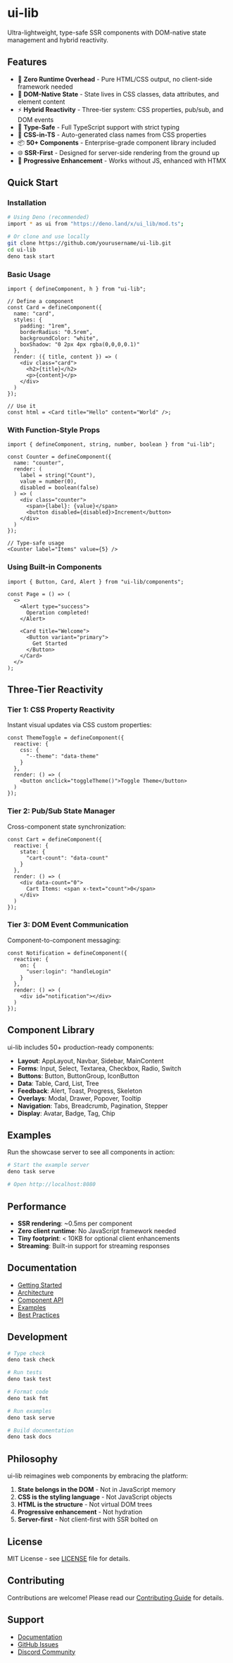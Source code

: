 # ui-lib

Ultra-lightweight, type-safe SSR components with DOM-native state management and hybrid reactivity.

## Features

- 🚀 **Zero Runtime Overhead** - Pure HTML/CSS output, no client-side framework needed
- 🎯 **DOM-Native State** - State lives in CSS classes, data attributes, and element content
- ⚡ **Hybrid Reactivity** - Three-tier system: CSS properties, pub/sub, and DOM events
- 🔧 **Type-Safe** - Full TypeScript support with strict typing
- 🎨 **CSS-in-TS** - Auto-generated class names from CSS properties
- 📦 **50+ Components** - Enterprise-grade component library included
- 🌐 **SSR-First** - Designed for server-side rendering from the ground up
- 🔄 **Progressive Enhancement** - Works without JS, enhanced with HTMX

## Quick Start

### Installation

```bash
# Using Deno (recommended)
import * as ui from "https://deno.land/x/ui_lib/mod.ts";

# Or clone and use locally
git clone https://github.com/yourusername/ui-lib.git
cd ui-lib
deno task start
```

### Basic Usage

```tsx
import { defineComponent, h } from "ui-lib";

// Define a component
const Card = defineComponent({
  name: "card",
  styles: {
    padding: "1rem",
    borderRadius: "0.5rem",
    backgroundColor: "white",
    boxShadow: "0 2px 4px rgba(0,0,0,0.1)"
  },
  render: ({ title, content }) => (
    <div class="card">
      <h2>{title}</h2>
      <p>{content}</p>
    </div>
  )
});

// Use it
const html = <Card title="Hello" content="World" />;
```

### With Function-Style Props

```tsx
import { defineComponent, string, number, boolean } from "ui-lib";

const Counter = defineComponent({
  name: "counter",
  render: (
    label = string("Count"),
    value = number(0),
    disabled = boolean(false)
  ) => (
    <div class="counter">
      <span>{label}: {value}</span>
      <button disabled={disabled}>Increment</button>
    </div>
  )
});

// Type-safe usage
<Counter label="Items" value={5} />
```

### Using Built-in Components

```tsx
import { Button, Card, Alert } from "ui-lib/components";

const Page = () => (
  <>
    <Alert type="success">
      Operation completed!
    </Alert>
    
    <Card title="Welcome">
      <Button variant="primary">
        Get Started
      </Button>
    </Card>
  </>
);
```

## Three-Tier Reactivity

### Tier 1: CSS Property Reactivity
Instant visual updates via CSS custom properties:

```tsx
const ThemeToggle = defineComponent({
  reactive: {
    css: {
      "--theme": "data-theme"
    }
  },
  render: () => (
    <button onclick="toggleTheme()">Toggle Theme</button>
  )
});
```

### Tier 2: Pub/Sub State Manager
Cross-component state synchronization:

```tsx
const Cart = defineComponent({
  reactive: {
    state: {
      "cart-count": "data-count"
    }
  },
  render: () => (
    <div data-count="0">
      Cart Items: <span x-text="count">0</span>
    </div>
  )
});
```

### Tier 3: DOM Event Communication
Component-to-component messaging:

```tsx
const Notification = defineComponent({
  reactive: {
    on: {
      "user:login": "handleLogin"
    }
  },
  render: () => (
    <div id="notification"></div>
  )
});
```

## Component Library

ui-lib includes 50+ production-ready components:

- **Layout**: AppLayout, Navbar, Sidebar, MainContent
- **Forms**: Input, Select, Textarea, Checkbox, Radio, Switch
- **Buttons**: Button, ButtonGroup, IconButton
- **Data**: Table, Card, List, Tree
- **Feedback**: Alert, Toast, Progress, Skeleton
- **Overlays**: Modal, Drawer, Popover, Tooltip
- **Navigation**: Tabs, Breadcrumb, Pagination, Stepper
- **Display**: Avatar, Badge, Tag, Chip

## Examples

Run the showcase server to see all components in action:

```bash
# Start the example server
deno task serve

# Open http://localhost:8080
```

## Performance

- **SSR rendering**: ~0.5ms per component
- **Zero client runtime**: No JavaScript framework needed
- **Tiny footprint**: < 10KB for optional client enhancements
- **Streaming**: Built-in support for streaming responses

## Documentation

- [Getting Started](docs/getting-started.md)
- [Architecture](docs/architecture.md)
- [Component API](docs/component-api.md)
- [Examples](docs/examples.md)
- [Best Practices](docs/best-practices.md)

## Development

```bash
# Type check
deno task check

# Run tests
deno task test

# Format code
deno task fmt

# Run examples
deno task serve

# Build documentation
deno task docs
```

## Philosophy

ui-lib reimagines web components by embracing the platform:

1. **State belongs in the DOM** - Not in JavaScript memory
2. **CSS is the styling language** - Not JavaScript objects
3. **HTML is the structure** - Not virtual DOM trees
4. **Progressive enhancement** - Not hydration
5. **Server-first** - Not client-first with SSR bolted on

## License

MIT License - see [LICENSE](LICENSE) file for details.

## Contributing

Contributions are welcome! Please read our [Contributing Guide](CONTRIBUTING.md) for details.

## Support

- [Documentation](https://ui-lib.dev)
- [GitHub Issues](https://github.com/yourusername/ui-lib/issues)
- [Discord Community](https://discord.gg/ui-lib)